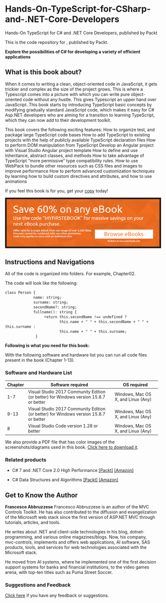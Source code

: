 # Hands-On-TypeScript-for-CSharp-and-.NET-Core-Developers
Hands-On TypeScript for C# and .NET Core Developers, published by Packt

<a href="https://www.packtpub.com/application-development/hands-typescript-c-and-net-developers?utm_source=github&utm_medium=repository&utm_campaign=9781789130287 "><img src="https://d1ldz4te4covpm.cloudfront.net/sites/default/files/imagecache/ppv4_main_book_cover/B10759_MockupCover.png" alt="" height="256px" align="right"></a>

This is the code repository for [](https://www.packtpub.com/application-development/hands-typescript-c-and-net-developers?utm_source=github&utm_medium=repository&utm_campaign=9781789130287 ), published by Packt.

**Explore the possibilities of C# for developing a variety of efficient applications**

## What is this book about?
When it comes to writing a clean, object-oriented code in JavaScript, it gets trickier and complex as the size of the project grows. This is where a Typescript comes into a picture with which you can write pure object-oriented code without any hustle. This gives Typescript an upper hand over JavaScript. This book starts by introducing TypeScript basic concepts by modifying gradually standard JavaScript code, which makes it easy for C# Asp.NET developers who are aiming for a transition to learning TypeScript, which they can now add to their development toolkit.

This book covers the following exciting features:
How to organize test, and package large TypeScript code bases 
How to add TypeScript to existing projects with the help of publicly available TypeScript declaration files 
How to perform DOM manipulation from TypeScript 
Develop an Angular project with Visual Studio Angular project template 
How to define and use Inheritance, abstract classes, and methods 
How to take advantage of TypeScript “more permissive” type compatibility rules. 
How to use WebPack to bundle other resources such as CSS files and images to improve performance 
How to perform advanced customization techniques by learning how to build custom directives and attributes, and how to use animations 

If you feel this book is for you, get your [copy](https://www.amazon.com/dp/178913028X) today!

<a href="https://www.packtpub.com/?utm_source=github&utm_medium=banner&utm_campaign=GitHubBanner"><img src="https://raw.githubusercontent.com/PacktPublishing/GitHub/master/GitHub.png" 
alt="https://www.packtpub.com/" border="5" /></a>

## Instructions and Navigations
All of the code is organized into folders. For example, Chapter02.

The code will look like the following:
```
class Person {
             name: string;
             surname: string;
             secondName?: string;
             fullname(): string {
                  return this.secondName !== undefined ?
                         this.name + " " + this.secondName + " " + this.surname :
                         this.name + " " + this.surname;
              }
```

**Following is what you need for this book:**

With the following software and hardware list you can run all code files present in the book (Chapter 1-13).
### Software and Hardware List
| Chapter | Software required | OS required |
| -------- | ------------------------------------ | ----------------------------------- |
| 1-7 | Visual Studio 2017 Community Edition (or better) for Windows version  15.8.7 or better | Windows, Mac OS X, and Linux (Any) |
| 9-13 | Visual Studio 2017 Community Edition (or better) for Windows version  15.8.7 or better | Windows, Mac OS X, and Linux (Any) |
| 8 | Visual Studio Code version 1.28 or better | Windows, Mac OS X, and Linux (Any) |

We also provide a PDF file that has color images of the screenshots/diagrams used in this book. [Click here to download it](https://www.packtpub.com/sites/default/files/downloads/9781789130287_ColorImages.pdf).

### Related products
* C# 7 and .NET Core 2.0 High Performance [[Packt]](https://www.packtpub.com/application-development/c-7-and-net-core-20-high-performance?utm_source=github&utm_medium=repository&utm_campaign=) [[Amazon]](https://www.amazon.com/dp/1788470044)

* C# Data Structures and Algorithms [[Packt]](https://www.packtpub.com/application-development/c-data-structures-and-algorithms-0?utm_source=github&utm_medium=repository&utm_campaign=9781788833738 ) [[Amazon]](https://www.amazon.com/dp/1788833732)


## Get to Know the Author
**Francesco Abbruzzese**
Francesco Abbruzzese is an author of the MVC Controls Toolkit. He has also contributed to the diffusion and evangelization of the Microsoft web stack since the first version of ASP.NET MVC through tutorials, articles, and tools.

He writes about .NET and client-side technologies in his blog, dotnet-programming, and various online magazines/blogs. Now, his company, mvc-controls, implements and offers web applications, AI software, SAS products, tools, and services for web technologies associated with the Microsoft stack.

He moved from AI systems, where he implemented one of the first decision support systems for banks and financial institutions, to the video games arena, with top-ten titles such as Puma Street Soccer.

### Suggestions and Feedback
[Click here](https://docs.google.com/forms/d/e/1FAIpQLSdy7dATC6QmEL81FIUuymZ0Wy9vH1jHkvpY57OiMeKGqib_Ow/viewform) if you have any feedback or suggestions.
